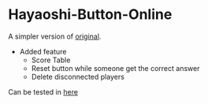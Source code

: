 # Hayaoshi-Button-Online
A simpler version of [original](https://btn.anyfrog.net).

* Added feature
    * Score Table
    * Reset button while someone get the correct answer
    * Delete disconnected players

Can be tested in [here](https://hayaoshi.glitch.me/)